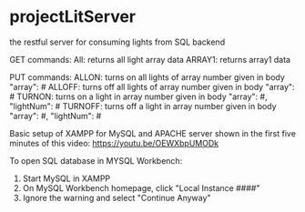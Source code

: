 # projectLitServer
the restful server for consuming lights from SQL backend

GET commands:
    All:
        returns all light array data
    ARRAY1:
        returns array1 data


PUT commands:
    ALLON:
        turns on all lights of array number given in body "array": #
    ALLOFF:
        turns off all lights of array number given in body "array": #
    TURNON:
        turns on a light in array number given in body "array": #,
        "lightNum": #
    TURNOFF:
        turns off a light in array number given in body "array": #,
        "lightNum": #


Basic setup of XAMPP for MySQL and APACHE server shown in the first five minutes of this video:
https://youtu.be/OEWXbpUMODk


To open SQL database in MYSQL Workbench: 
1) Start MySQL in XAMPP
2) On MySQL Workbench homepage, click "Local Instance ####"
3) Ignore the warning and select "Continue Anyway"
